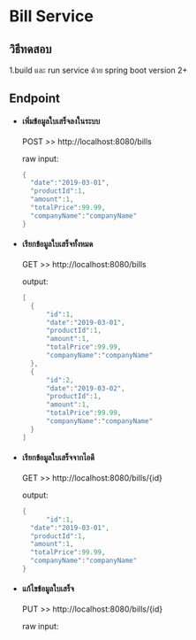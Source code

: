 # Bill Service

## วิธีทดสอบ
  1.build และ run service ด้วย spring boot version 2+
  
## Endpoint
* #### เพิ่มข้อมูลใบเสร็จลงในระบบ
  POST >> http://localhost:8080/bills
  
  raw input:
  ```java
  {
	"date":"2019-03-01",
	"productId":1,
	"amount":1,
	"totalPrice":99.99,
	"companyName":"companyName"
  }
  ```
  
* #### เรียกข้อมูลใบเสร็จทั้งหมด
  GET >> http://localhost:8080/bills
  
  output:
  ```java
  [
	{
		"id":1,
		"date":"2019-03-01",
		"productId":1,
		"amount":1,
		"totalPrice":99.99,
		"companyName":"companyName"
	},
	{
		"id":2,
		"date":"2019-03-02",
		"productId":1,
		"amount":1,
		"totalPrice":99.99,
		"companyName":"companyName"
	}
  ]
  ```
* #### เรียกข้อมูลใบเสร็จจากไอดี
  GET >> http://localhost:8080/bills/{id}
  
  output:
  ```java
  {
        "id":1,
	"date":"2019-03-01",
	"productId":1,
	"amount":1,
	"totalPrice":99.99,
	"companyName":"companyName"
  }
  ```
  
* #### แก้ไขข้อมูลใบเสร็จ
  PUT >> http://localhost:8080/bills/{id}

  raw input:
  
